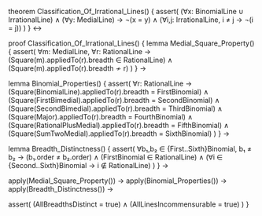 theorem Classification_Of_Irrational_Lines() {
  assert(
    (∀x: BinomialLine ∪ IrrationalLine) ∧ (∀y: MedialLine) →
    ¬(x = y) ∧ (∀i,j: IrrationalLine, i ≠ j → ¬(i = j))
  )
} ↔

proof Classification_Of_Irrational_Lines() {
  lemma Medial_Square_Property() {
    assert(
      ∀m: MedialLine, ∀r: RationalLine →
      (Square(m).appliedTo(r).breadth ∈ RationalLine) ∧
      (Square(m).appliedTo(r).breadth ≁ r)
    )
  } →

  lemma Binomial_Properties() {
    assert(
      ∀r: RationalLine →
      (Square(BinomialLine).appliedTo(r).breadth = FirstBinomial) ∧
      (Square(FirstBimedial).appliedTo(r).breadth = SecondBinomial) ∧
      (Square(SecondBimedial).appliedTo(r).breadth = ThirdBinomial) ∧
      (Square(Major).appliedTo(r).breadth = FourthBinomial) ∧
      (Square(RationalPlusMedial).appliedTo(r).breadth = FifthBinomial) ∧
      (Square(SumTwoMedial).appliedTo(r).breadth = SixthBinomial)
    )
  } →

  lemma Breadth_Distinctness() {
    assert(
      ∀b₁,b₂ ∈ {First..Sixth}Binomial, b₁ ≠ b₂ →
      (b₁.order ≠ b₂.order) ∧
      (FirstBinomial ∈ RationalLine) ∧
      (∀i ∈ {Second..Sixth}Binomial → i ∉ RationalLine)
    )
  } →

  apply(Medial_Square_Property()) →
  apply(Binomial_Properties()) →
  apply(Breadth_Distinctness()) →
  
  assert(
    (AllBreadthsDistinct = true) ∧
    (AllLinesIncommensurable = true)
  )
}